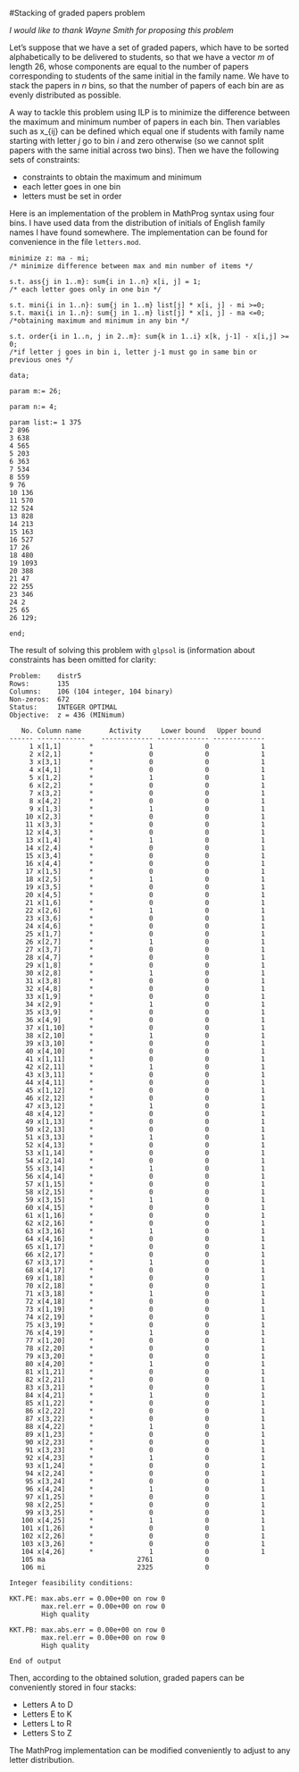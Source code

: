 #Stacking of graded papers problem

*I would like to thank Wayne Smith for proposing this problem*

Let’s suppose that we have a set of graded papers, which have to be sorted alphabetically to be delivered to students, so that we have a vector *m* of length 26, whose components are equal to the number of papers corresponding to students of the same initial in the family name. We have to stack the papers in *n* bins, so that the number of papers of each bin are as evenly distributed as possible.

A way to tackle this problem using ILP is to minimize the difference between the maximum and minimum number of papers in each bin. Then variables such as x_{ij} can be defined which equal one if students with family name starting with letter *j* go to bin *i* and zero otherwise (so we cannot split papers with the same initial across two bins). Then we have the following sets of constraints:

* constraints to obtain the maximum and minimum
* each letter goes in one bin
* letters must be set in order

Here is an implementation of the problem in MathProg syntax using four bins. I have used data from the distribution of initials of English family names I have found somewhere. The implementation can be found for convenience in the file `letters.mod`.

```
minimize z: ma - mi;
/* minimize difference between max and min number of items */

s.t. ass{j in 1..m}: sum{i in 1..n} x[i, j] = 1;
/* each letter goes only in one bin */

s.t. mini{i in 1..n}: sum{j in 1..m} list[j] * x[i, j] - mi >=0;
s.t. maxi{i in 1..n}: sum{j in 1..m} list[j] * x[i, j] - ma <=0;
/*obtaining maximum and minimum in any bin */

s.t. order{i in 1..n, j in 2..m}: sum{k in 1..i} x[k, j-1] - x[i,j] >= 0; 
/*if letter j goes in bin i, letter j-1 must go in same bin or previous ones */

data;

param m:= 26;

param n:= 4;

param list:= 1 375
2 896
3 638
4 565
5 203
6 363
7 534
8 559
9 76
10 136
11 570
12 524
13 828
14 213
15 163
16 527
17 26
18 480
19 1093
20 388
21 47
22 255
23 346
24 2
25 65
26 129;

end;
```

The result of solving this problem with `glpsol` is (information about constraints has been omitted for clarity:

```
Problem:    distr5   
Rows:       135   
Columns:    106 (104 integer, 104 binary)   
Non-zeros:  672   
Status:     INTEGER OPTIMAL   
Objective:  z = 436 (MINimum)   

   No. Column name       Activity     Lower bound   Upper bound
------ ------------    ------------- ------------- -------------
     1 x[1,1]       *              1             0             1 
     2 x[2,1]       *              0             0             1 
     3 x[3,1]       *              0             0             1 
     4 x[4,1]       *              0             0             1 
     5 x[1,2]       *              1             0             1 
     6 x[2,2]       *              0             0             1 
     7 x[3,2]       *              0             0             1 
     8 x[4,2]       *              0             0             1 
     9 x[1,3]       *              1             0             1 
    10 x[2,3]       *              0             0             1 
    11 x[3,3]       *              0             0             1 
    12 x[4,3]       *              0             0             1 
    13 x[1,4]       *              1             0             1 
    14 x[2,4]       *              0             0             1 
    15 x[3,4]       *              0             0             1 
    16 x[4,4]       *              0             0             1 
    17 x[1,5]       *              0             0             1 
    18 x[2,5]       *              1             0             1 
    19 x[3,5]       *              0             0             1 
    20 x[4,5]       *              0             0             1 
    21 x[1,6]       *              0             0             1 
    22 x[2,6]       *              1             0             1 
    23 x[3,6]       *              0             0             1 
    24 x[4,6]       *              0             0             1 
    25 x[1,7]       *              0             0             1 
    26 x[2,7]       *              1             0             1 
    27 x[3,7]       *              0             0             1 
    28 x[4,7]       *              0             0             1 
    29 x[1,8]       *              0             0             1 
    30 x[2,8]       *              1             0             1 
    31 x[3,8]       *              0             0             1 
    32 x[4,8]       *              0             0             1 
    33 x[1,9]       *              0             0             1 
    34 x[2,9]       *              1             0             1 
    35 x[3,9]       *              0             0             1 
    36 x[4,9]       *              0             0             1 
    37 x[1,10]      *              0             0             1 
    38 x[2,10]      *              1             0             1 
    39 x[3,10]      *              0             0             1 
    40 x[4,10]      *              0             0             1 
    41 x[1,11]      *              0             0             1 
    42 x[2,11]      *              1             0             1 
    43 x[3,11]      *              0             0             1 
    44 x[4,11]      *              0             0             1 
    45 x[1,12]      *              0             0             1 
    46 x[2,12]      *              0             0             1 
    47 x[3,12]      *              1             0             1 
    48 x[4,12]      *              0             0             1 
    49 x[1,13]      *              0             0             1 
    50 x[2,13]      *              0             0             1 
    51 x[3,13]      *              1             0             1 
    52 x[4,13]      *              0             0             1 
    53 x[1,14]      *              0             0             1 
    54 x[2,14]      *              0             0             1 
    55 x[3,14]      *              1             0             1 
    56 x[4,14]      *              0             0             1 
    57 x[1,15]      *              0             0             1 
    58 x[2,15]      *              0             0             1 
    59 x[3,15]      *              1             0             1 
    60 x[4,15]      *              0             0             1 
    61 x[1,16]      *              0             0             1 
    62 x[2,16]      *              0             0             1 
    63 x[3,16]      *              1             0             1 
    64 x[4,16]      *              0             0             1 
    65 x[1,17]      *              0             0             1 
    66 x[2,17]      *              0             0             1 
    67 x[3,17]      *              1             0             1 
    68 x[4,17]      *              0             0             1 
    69 x[1,18]      *              0             0             1 
    70 x[2,18]      *              0             0             1 
    71 x[3,18]      *              1             0             1 
    72 x[4,18]      *              0             0             1 
    73 x[1,19]      *              0             0             1 
    74 x[2,19]      *              0             0             1 
    75 x[3,19]      *              0             0             1 
    76 x[4,19]      *              1             0             1 
    77 x[1,20]      *              0             0             1 
    78 x[2,20]      *              0             0             1 
    79 x[3,20]      *              0             0             1 
    80 x[4,20]      *              1             0             1 
    81 x[1,21]      *              0             0             1 
    82 x[2,21]      *              0             0             1 
    83 x[3,21]      *              0             0             1 
    84 x[4,21]      *              1             0             1 
    85 x[1,22]      *              0             0             1 
    86 x[2,22]      *              0             0             1 
    87 x[3,22]      *              0             0             1 
    88 x[4,22]      *              1             0             1 
    89 x[1,23]      *              0             0             1 
    90 x[2,23]      *              0             0             1 
    91 x[3,23]      *              0             0             1 
    92 x[4,23]      *              1             0             1 
    93 x[1,24]      *              0             0             1 
    94 x[2,24]      *              0             0             1 
    95 x[3,24]      *              0             0             1 
    96 x[4,24]      *              1             0             1 
    97 x[1,25]      *              0             0             1 
    98 x[2,25]      *              0             0             1 
    99 x[3,25]      *              0             0             1 
   100 x[4,25]      *              1             0             1 
   101 x[1,26]      *              0             0             1 
   102 x[2,26]      *              0             0             1 
   103 x[3,26]      *              0             0             1 
   104 x[4,26]      *              1             0             1 
   105 ma                       2761             0               
   106 mi                       2325             0               

Integer feasibility conditions:

KKT.PE: max.abs.err = 0.00e+00 on row 0
        max.rel.err = 0.00e+00 on row 0
        High quality

KKT.PB: max.abs.err = 0.00e+00 on row 0
        max.rel.err = 0.00e+00 on row 0
        High quality

End of output
```

Then, according to the obtained solution, graded papers can be conveniently stored in four stacks:

* Letters A to D
* Letters E to K
* Letters L to R
* Letters S to Z

The MathProg implementation can be modified conveniently to adjust to any letter distribution.



